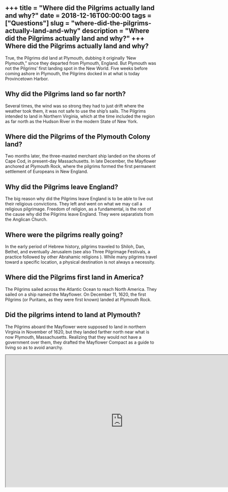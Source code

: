 +++
title = "Where did the Pilgrims actually land and why?"
date = 2018-12-16T00:00:00
tags = ["Questions"]
slug = "where-did-the-pilgrims-actually-land-and-why"
description = "Where did the Pilgrims actually land and why?"
+++
Where did the Pilgrims actually land and why?
---------------------------------------------

True, the Pilgrims did land at Plymouth, dubbing it originally ‘New Plymouth,” since they departed from Plymouth, England. But Plymouth was not the Pilgrims’ first landing spot in the New World. Five weeks before coming ashore in Plymouth, the Pilgrims docked in at what is today Provincetown Harbor.

Why did the Pilgrims land so far north?
---------------------------------------

Several times, the wind was so strong they had to just drift where the weather took them, it was not safe to use the ship’s sails. The Pilgrims intended to land in Northern Virginia, which at the time included the region as far north as the Hudson River in the modern State of New York.

Where did the Pilgrims of the Plymouth Colony land?
---------------------------------------------------

Two months later, the three-masted merchant ship landed on the shores of Cape Cod, in present-day Massachusetts. In late December, the Mayflower anchored at Plymouth Rock, where the pilgrims formed the first permanent settlement of Europeans in New England.

Why did the Pilgrims leave England?
-----------------------------------

The big reason why did the Pilgrims leave England is to be able to live out their religious convictions. They left and went on what we may call a religious pilgrimage. Freedom of religion, as a fundamental, is the root of the cause why did the Pilgrims leave England. They were separatists from the Anglican Church.

Where were the pilgrims really going?
-------------------------------------

In the early period of Hebrew history, pilgrims traveled to Shiloh, Dan, Bethel, and eventually Jerusalem (see also Three Pilgrimage Festivals, a practice followed by other Abrahamic religions ). While many pilgrims travel toward a specific location, a physical destination is not always a necessity.

Where did the Pilgrims first land in America?
---------------------------------------------

The Pilgrims sailed across the Atlantic Ocean to reach North America. They sailed on a ship named the Mayflower. On December 11, 1620, the first Pilgrims (or Puritans, as they were first known) landed at Plymouth Rock.

Did the pilgrims intend to land at Plymouth?
--------------------------------------------

The Pilgrims aboard the Mayflower were supposed to land in northern Virginia in November of 1620, but they landed farther north near what is now Plymouth, Massachusetts. Realizing that they would not have a government over them, they drafted the Mayflower Compact as a guide to living so as to avoid anarchy.

<iframe allow="accelerometer; autoplay; clipboard-write; encrypted-media; gyroscope; picture-in-picture" allowfullscreen="" class="__youtube_prefs__  epyt-is-override  no-lazyload" data-no-lazy="1" data-origheight="433" data-origwidth="770" data-skipgform_ajax_framebjll="" height="433" id="_ytid_42596" loading="lazy" src="https://www.youtube.com/embed/mCtIfx3ZbAc?enablejsapi=1&autoplay=0&cc_load_policy=0&cc_lang_pref=&iv_load_policy=1&loop=0&modestbranding=0&rel=1&fs=1&playsinline=0&autohide=2&theme=dark&color=red&controls=1&" title="YouTube player" width="770"></iframe>